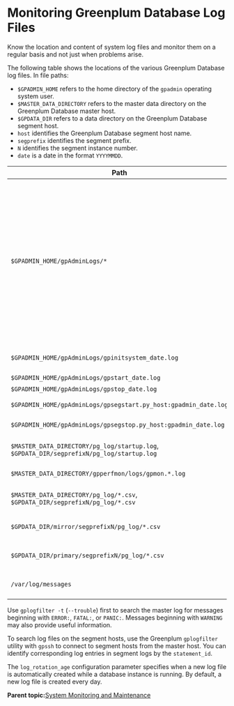 # Monitoring Greenplum Database Log Files 

Know the location and content of system log files and monitor them on a regular basis and not just when problems arise.

The following table shows the locations of the various Greenplum Database log files. In file paths:

-   `$GPADMIN_HOME` refers to the home directory of the `gpadmin` operating system user.
-   `$MASTER_DATA_DIRECTORY` refers to the master data directory on the Greenplum Database master host.
-   `$GPDATA_DIR` refers to a data directory on the Greenplum Database segment host.
-   `host` identifies the Greenplum Database segment host name.
-   `segprefix` identifies the segment prefix.
-   `N` identifies the segment instance number.
-   `date` is a date in the format `YYYYMMDD`.



|Path|Description|
|----|-----------|
|`$GPADMIN_HOME/gpAdminLogs/*`|Many different types of log files, directory on each server. `$GPADMIN_HOME` is the default location for the `gpAdminLogs/` directory. You can specify a different location when you run an administrative utility command.|
|`$GPADMIN_HOME/gpAdminLogs/gpinitsystem_date.log`|system initialization log|
|`$GPADMIN_HOME/gpAdminLogs/gpstart_date.log`|start log|
|`$GPADMIN_HOME/gpAdminLogs/gpstop_date.log`|stop log|
|`$GPADMIN_HOME/gpAdminLogs/gpsegstart.py_host:gpadmin_date.log`|segment host start log|
|`$GPADMIN_HOME/gpAdminLogs/gpsegstop.py_host:gpadmin_date.log`|segment host stop log|
|`$MASTER_DATA_DIRECTORY/pg_log/startup.log`, `$GPDATA_DIR/segprefixN/pg_log/startup.log`|segment instance start log|
|`$MASTER_DATA_DIRECTORY/gpperfmon/logs/gpmon.*.log`|gpperfmon logs|
|`$MASTER_DATA_DIRECTORY/pg_log/*.csv`, `$GPDATA_DIR/segprefixN/pg_log/*.csv`|master and segment database logs|
|`$GPDATA_DIR/mirror/segprefixN/pg_log/*.csv`|mirror segment database logs|
|`$GPDATA_DIR/primary/segprefixN/pg_log/*.csv`|primary segment database logs|
|`/var/log/messages`|Global Linux system messages|

Use `gplogfilter -t` \(`--trouble`\) first to search the master log for messages beginning with `ERROR:`, `FATAL:`, or `PANIC:`. Messages beginning with `WARNING` may also provide useful information.

To search log files on the segment hosts, use the Greenplum `gplogfilter` utility with `gpssh` to connect to segment hosts from the master host. You can identify corresponding log entries in segment logs by the `statement_id`.

The `log_rotation_age` configuration parameter specifies when a new log file is automatically created while a database instance is running. By default, a new log file is created every day.

**Parent topic:**[System Monitoring and Maintenance](maintenance.html)

